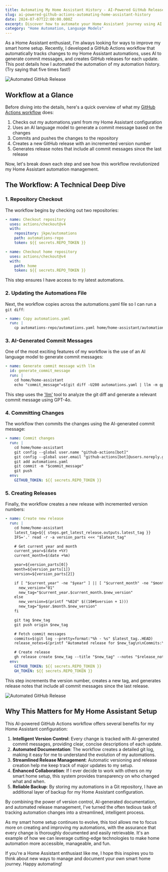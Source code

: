 ```yaml
---
title: Automating My Home Assistant History - AI-Powered GitHub Releases for Automation Tracking
slug: ai-powered-github-actions-automating-home-assistant-history
date: 2024-07-07T22:00:00.000Z
excerpt: Discover how to automate your Home Assistant journey using AI and GitHub Actions. This innovative workflow creates an intelligent, self-updating chronicle of your smart home evolution, complete with AI-generated commit messages and automatic GitHub releases. Learn how to turn your automation history into a living document that grows with your smart home.
category: "Home Automation, Language Models"
---
```


As a Home Assistant enthusiast, I'm always looking for ways to improve my smart home setup. Recently, I developed a GitHub Actions workflow that automatically tracks changes to my Home Assistant automations, uses AI to generate commit messages, and creates GitHub releases for each update. This post details how I automated the automation of my automation history. (Try saying that five times fast!)

![Automated GitHub Release](https://images.jackpearce.co.uk/llm-git-commit-home-assistant.png)

## Workflow at a Glance

Before diving into the details, here's a quick overview of what my [GitHub Actions workflow](https://gist.github.com/jkpe/d6c9a3f4d1db77cb24875e3a289291ad) does:

1. Checks out my automations.yaml from my Home Assistant configuration
2. Uses an AI language model to generate a commit message based on the changes
3. Commits and pushes the changes to the repository
4. Creates a new GitHub release with an incremented version number
5. Generates release notes that include all commit messages since the last release

Now, let's break down each step and see how this workflow revolutionized my Home Assistant automation management.

## The Workflow: A Technical Deep Dive

### 1. Repository Checkout

The workflow begins by checking out two repositories:

```yaml
- name: Checkout repository
  uses: actions/checkout@v4
  with:
    repository: jkpe/automations
    path: automations-repo
    token: ${{ secrets.REPO_TOKEN }}

- name: Checkout home repository
  uses: actions/checkout@v4
  with:
    path: home
    token: ${{ secrets.REPO_TOKEN }}
```

This step ensures I have access to my latest automations.

### 2. Updating the Automations File

Next, the workflow copies across the automations.yaml file so I can run a `git diff`:

```yaml
- name: Copy automations.yaml
  run: |
    cp automations-repo/automations.yaml home/home-assistant/automations.yaml
```

### 3. AI-Generated Commit Messages

One of the most exciting features of my workflow is the use of an AI language model to generate commit messages:

```yaml
- name: Generate commit message with llm
  id: generate_commit_message
  run: |
    cd home/home-assistant
    echo "commit_message"=$(git diff -U200 automations.yaml | llm -m gpt-4o --no-stream -s "Given the git diff provided, write a git commit message for the changes in the Home Assistant automations.yaml file. The commit message should only comment on the specific automation that has changed. An individual automation starts just below the mode: of the previous automation and is identified by its id. Each automation always ends with a mode:. Include the automation ID in the output. Just return text, no formatting." --key ${{ secrets.openaikey }}) >> $GITHUB_ENV
```

This step uses the ['llm'](https://llm.datasette.io/en/stable/) tool to analyze the git diff and generate a relevant commit message using GPT-4o.

### 4. Committing Changes

The workflow then commits the changes using the AI-generated commit message:

```yaml
- name: Commit changes
  run: |
    cd home/home-assistant
    git config --global user.name "github-actions[bot]"
    git config --global user.email "github-actions[bot]@users.noreply.github.com"
    git add automations.yaml
    git commit -m "$commit_message"
    git push
  env:
    GITHUB_TOKEN: ${{ secrets.REPO_TOKEN }}
```

### 5. Creating Releases

Finally, the workflow creates a new release with incremented version numbers:

```yaml
- name: Create new release
  run: |
    cd home/home-assistant
    latest_tag=${{ steps.get_latest_release.outputs.latest_tag }}
    IFS='.' read -r -a version_parts <<< "$latest_tag"

    # Get current year and month
    current_year=$(date +%Y)
    current_month=$(date +%m)

    year=${version_parts[0]}
    month=${version_parts[1]}
    version=${version_parts[2]}

    if [ "$current_year" -ne "$year" ] || [ "$current_month" -ne "$month" ]; then
      new_version="01"
      new_tag="$current_year.$current_month.$new_version"
    else
      new_version=$(printf "%02d" $((10#$version + 1)))
      new_tag="$year.$month.$new_version"
    fi

    git tag $new_tag
    git push origin $new_tag

    # Fetch commit messages
    commits=$(git log --pretty=format:"%h - %s" $latest_tag..HEAD)
    release_notes=$(printf "Automated release for $new_tag\n\nCommits:\n$commits")

    # Create release
    gh release create $new_tag --title "$new_tag" --notes "$release_notes"
  env:
    GITHUB_TOKEN: ${{ secrets.REPO_TOKEN }}
    GH_TOKEN: ${{ secrets.REPO_TOKEN }}
```

This step increments the version number, creates a new tag, and generates release notes that include all commit messages since the last release.

![Automated GitHub Release](https://images.jackpearce.co.uk/llm-git-commit-home-assistant.png)

## Why This Matters for My Home Assistant Setup

This AI-powered GitHub Actions workflow offers several benefits for my Home Assistant configuration:

1. **Intelligent Version Control**: Every change is tracked with AI-generated commit messages, providing clear, concise descriptions of each update.
2. **Automated Documentation**: The workflow creates a detailed git log, making it easy for me to understand the evolution of my automations.
3. **Streamlined Release Management**: Automatic versioning and release creation help me keep track of major updates to my setup.
4. **Enhanced Collaboration**: If I ever decide to work with others on my smart home setup, this system provides transparency on who changed what and when.
5. **Reliable Backup**: By storing my automations in a Git repository, I have an additional layer of backup for my Home Assistant configuration.

By combining the power of version control, AI-generated documentation, and automated release management, I've turned the often tedious task of tracking automation changes into a streamlined, intelligent process.

As my smart home setup continues to evolve, this tool allows me to focus more on creating and improving my automations, with the assurance that every change is thoroughly documented and easily retrievable. It's an example of how we can leverage cutting-edge technologies to make home automation more accessible, manageable, and fun.

If you're a Home Assistant enthusiast like me, I hope this inspires you to think about new ways to manage and document your own smart home journey. Happy automating!


<script src="https://gist.github.com/jkpe/d6c9a3f4d1db77cb24875e3a289291ad.js"></script>

